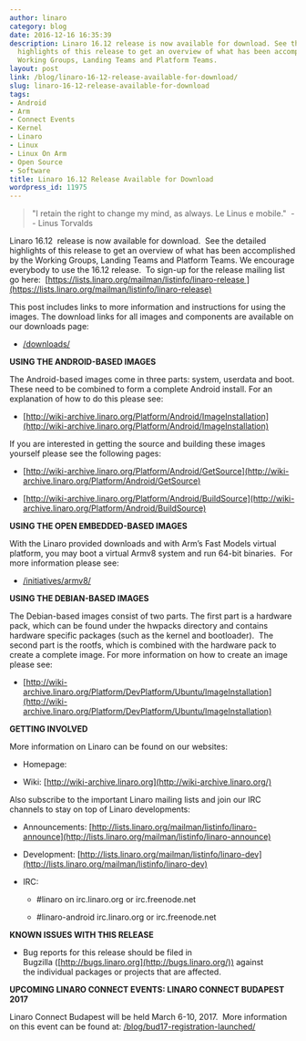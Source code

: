 ```yaml
---
author: linaro
category: blog
date: 2016-12-16 16:35:39
description: Linaro 16.12 release is now available for download. See the detailed
  highlights of this release to get an overview of what has been accomplished by the
  Working Groups, Landing Teams and Platform Teams.
layout: post
link: /blog/linaro-16-12-release-available-for-download/
slug: linaro-16-12-release-available-for-download
tags:
- Android
- Arm
- Connect Events
- Kernel
- Linaro
- Linux
- Linux On Arm
- Open Source
- Software
title: Linaro 16.12 Release Available for Download
wordpress_id: 11975
---
```


> "I retain the right to change my mind, as always. Le Linus e mobile."  -- Linus Torvalds

Linaro 16.12  release is now available for download.  See the detailed highlights of this release to get an overview of what has been accomplished by the Working Groups, Landing Teams and Platform Teams. We encourage everybody to use the 16.12 release.  To sign-up for the release mailing list go here:  [https://lists.linaro.org/mailman/listinfo/linaro-release ](https://lists.linaro.org/mailman/listinfo/linaro-release)

This post includes links to more information and instructions for using the images. The download links for all images and components are available on our downloads page:

- [/downloads/](/downloads/)

**USING THE ANDROID-BASED IMAGES**

The Android-based images come in three parts: system, userdata and boot. These need to be combined to form a complete Android install. For an explanation of how to do this please see:

- [http://wiki-archive.linaro.org/Platform/Android/ImageInstallation](http://wiki-archive.linaro.org/Platform/Android/ImageInstallation)

If you are interested in getting the source and building these images yourself please see the following pages:

- [http://wiki-archive.linaro.org/Platform/Android/GetSource](http://wiki-archive.linaro.org/Platform/Android/GetSource)

- [http://wiki-archive.linaro.org/Platform/Android/BuildSource](http://wiki-archive.linaro.org/Platform/Android/BuildSource)

**USING THE OPEN EMBEDDED-BASED IMAGES**

With the Linaro provided downloads and with Arm’s Fast Models virtual platform, you may boot a virtual Armv8 system and run 64-bit binaries.  For more information please see:

- [/initiatives/armv8/](/engineering/)

**USING THE DEBIAN-BASED IMAGES**

The Debian-based images consist of two parts. The first part is a hardware pack, which can be found under the hwpacks directory and contains hardware specific packages (such as the kernel and bootloader).  The second part is the rootfs, which is combined with the hardware pack to create a complete image. For more information on how to create an image please see:

- [http://wiki-archive.linaro.org/Platform/DevPlatform/Ubuntu/ImageInstallation](http://wiki-archive.linaro.org/Platform/DevPlatform/Ubuntu/ImageInstallation)

**GETTING INVOLVED**

More information on Linaro can be found on our websites:

- Homepage: [](/)

- Wiki: [http://wiki-archive.linaro.org](http://wiki-archive.linaro.org/)

Also subscribe to the important Linaro mailing lists and join our IRC channels to stay on top of Linaro developments:

- Announcements: [http://lists.linaro.org/mailman/listinfo/linaro-announce](http://lists.linaro.org/mailman/listinfo/linaro-announce)

- Development: [http://lists.linaro.org/mailman/listinfo/linaro-dev](http://lists.linaro.org/mailman/listinfo/linaro-dev)

- IRC:

  - #linaro on irc.linaro.org or irc.freenode.net

  - #linaro-android irc.linaro.org or irc.freenode.net

**KNOWN ISSUES WITH THIS RELEASE**

- Bug reports for this release should be filed in Bugzilla ([http://bugs.linaro.org](http://bugs.linaro.org/)) against the individual packages or projects that are affected.

**UPCOMING LINARO CONNECT EVENTS: LINARO CONNECT BUDAPEST 2017**

Linaro Connect Budapest will be held March 6-10, 2017.  More information on this event can be found at: [/blog/bud17-registration-launched/](/blog/bud17-registration-launched/)